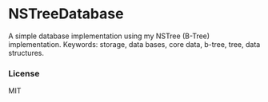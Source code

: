 NSTreeDatabase
==============

A simple database implementation using my NSTree (B-Tree) implementation. 
Keywords: storage, data bases, core data, b-tree, tree, data structures.

### License
MIT
